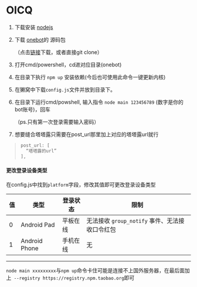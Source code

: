 # OICQ

1. 下载安装 [nodejs](https://nodejs.org/)

2. 下载 [onebot](https://github.com/takayama-lily/onebot)的 源码包

   （点击[链接](https://codeload.github.com/takayama-lily/onebot/zip/master)下载，或者直接git clone）

3. 打开cmd/powershell，cd进对应目录(onebot)

4. 在目录下执行 `npm up` 安装依赖(今后也可使用此命令一键更新内核)

5. 在獭窝中下载`config.js`文件并放到目录下。

6. 在目录下运行cmd/powshell, 输入指令 `node main 123456789` (数字是你的bot账号)，回车

   （ps.只有第一次登录需要输入密码）

7. 想要缝合塔塔露只需要在post_url那里加上对应的塔塔露url就行
> ```javascript
> post_url: [
> 	“塔塔露的url”
> ],
> ```

  

#### 更改登录设备类型

在config.js中找到`platform`字段，修改其值即可更改登录设备类型


| 值   | 类型  | 登录状态 | 限制                                           |
| ---- | --------|----- | ---------------------------------------------- |
| 0    | Android Pad | 平板在线 | 无法接收 `group_notify` 事件、无法接收口令红包 |
| 1    | Android Phone| 手机在线 | 无                                             |

---



`node main xxxxxxxxx`与`npm up`命令卡住可能是连接不上国外服务器，在最后面加上` --registry https://registry.npm.taobao.org`即可